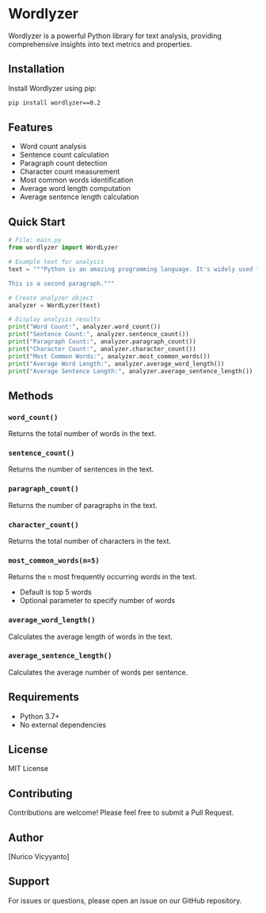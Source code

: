 # Wordlyzer

Wordlyzer is a powerful Python library for text analysis, providing comprehensive insights into text metrics and properties.

## Installation

Install Wordlyzer using pip:

```bash
pip install wordlyzer==0.2
```

## Features

- Word count analysis
- Sentence count calculation
- Paragraph count detection
- Character count measurement
- Most common words identification
- Average word length computation
- Average sentence length calculation

## Quick Start

```python
# File: main.py
from wordlyzer import WordLyzer

# Example text for analysis
text = """Python is an amazing programming language. It's widely used for web development, data analysis, and AI.

This is a second paragraph."""

# Create analyzer object
analyzer = WordLyzer(text)

# Display analysis results
print("Word Count:", analyzer.word_count())
print("Sentence Count:", analyzer.sentence_count())
print("Paragraph Count:", analyzer.paragraph_count())
print("Character Count:", analyzer.character_count())
print("Most Common Words:", analyzer.most_common_words())
print("Average Word Length:", analyzer.average_word_length())
print("Average Sentence Length:", analyzer.average_sentence_length())
```

## Methods

### `word_count()`
Returns the total number of words in the text.

### `sentence_count()`
Returns the number of sentences in the text.

### `paragraph_count()`
Returns the number of paragraphs in the text.

### `character_count()`
Returns the total number of characters in the text.

### `most_common_words(n=5)`
Returns the `n` most frequently occurring words in the text.
- Default is top 5 words
- Optional parameter to specify number of words

### `average_word_length()`
Calculates the average length of words in the text.

### `average_sentence_length()`
Calculates the average number of words per sentence.

## Requirements

- Python 3.7+
- No external dependencies

## License

MIT License

## Contributing

Contributions are welcome! Please feel free to submit a Pull Request.

## Author

[Nurico Vicyyanto]

## Support

For issues or questions, please open an issue on our GitHub repository.
